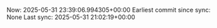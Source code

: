 Now: 2025-05-31 23:39:06.994305+00:00 Earliest commit since sync: None Last sync: 2025-05-31 21:02:19+00:00
